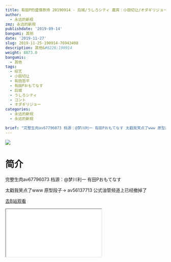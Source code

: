 ```yaml
---
title: 有田P的盛情款待 20190914 - 后城/うしろシティ 嘉宾：小田切让/オダギリジョー
author:
  - 永远的新规
zmz: 永远的新规
publishdate: '2019-09-14'
bangumi: 其他
date: '2019-11-27'
slug: 2019-11-25-190914-76943408
description: 其他&#8226;190914
weight: 8873.0
bangumis:
  - 其他
tags:
  - 综艺
  - 小田切让
  - 有田哲平
  - 有田Pおもてなす
  - 后城
  - うしろシティ
  - コント
  - オダギリジョー
categories:
  - 永远的新规
  - 永远的新规

brief: "完整生肉av67796073 档源：@梦川利一 有田Pおもてなす 太戳我笑点了www 原型段子→ av56137713 公式油管频道上已经撤掉了"
---
```

![](https://raw.githubusercontent.com/tcgriffith/owaraisite/master/static/tmpimg/8f78eb0c6bdb10b5749bd1d0d0ae49a951666a03.jpg.480.jpg)
# 简介  
完整生肉av67796073
档源：@梦川利一
有田Pおもてなす

太戳我笑点了www
原型段子→ av56137713 公式油管频道上已经撤掉了  

[去B站观看](https://www.bilibili.com/video/av76943408/)
<div class ="resp-container"><iframe class="testiframe" src="//player.bilibili.com/player.html?aid=76943408"", scrolling="no", allowfullscreen="true" > </iframe></div> 
